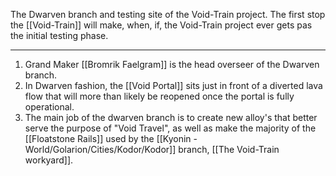 The Dwarven branch and testing site of the Void-Train project.
The first stop the [[Void-Train]] will make, when, if, the Void-Train project ever gets pas the initial testing phase.

---
1. Grand Maker [[Bromrik Faelgram]] is the head overseer of the Dwarven branch.
2. In Dwarven fashion, the [[Void Portal]] sits just in front of a diverted lava flow that will more than likely be reopened once the portal is fully operational.
3. The main job of the dwarven branch is to create new alloy's that better serve the purpose of "Void Travel", as well as make the majority of the [[Floatstone Rails]] used by the [[Kyonin - World/Golarion/Cities/Kodor/Kodor]] branch, [[The Void-Train workyard]].